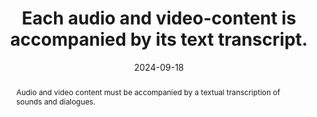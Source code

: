 ---
title: Each audio and video-content is accompanied by its text transcript.
abstract: Audio and video content must be accompanied by a textual transcription of sounds and dialogues.
categories:
  - Images and media
agrege: O4116-E027
opquast: 4 116
indiceebook: "27"
description: Renewal no. 027
before: "026"
weight: "027"
after: "028"
actif: "1"
layout: rules
date: 2024-09-18
tags:
  - Accessibility
objectif:
  - Provide users with a text transcript as an alternative.
  - Allow indexing and search by the search engine of the reading application.
  - Allow translation with language tools.
Meo:
  - "Assist every audio content of a transcript&nbsp;: <ul><li>or integer (containing lyrics and description of necessary sounds for understanding); </li><li>That is synthetic (but reflects the totality of the information).</li></ul>"
  - "Transcript can&nbsp;: Figure in page or audio content is found; or immeditate accessible through a link on the page where the audio content is located."
Controle:
  - Identify each page with multimedia content and, in the context of each audio content, ensure the presence of a transcript or link providing access to it.
epubcheck: false
ace: false
humancheck: true
ReadiumGoToolkit: null
Source:
  - Opquast
Referentiel:
  - ""
steps:
  - Design
  - Editorial
---